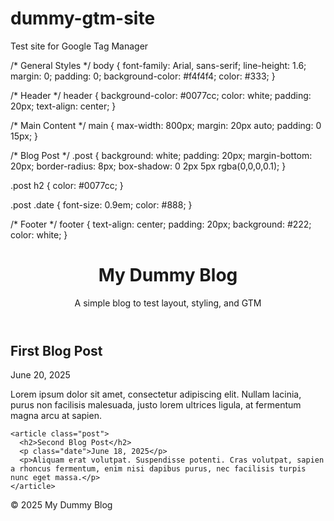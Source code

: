 # dummy-gtm-site
Test site for Google Tag Manager
<!DOCTYPE html>
<html lang="en">
<head>
  <!-- Google Tag Manager -->
<script>(function(w,d,s,l,i){w[l]=w[l]||[];w[l].push({'gtm.start':
new Date().getTime(),event:'gtm.js'});var f=d.getElementsByTagName(s)[0],
j=d.createElement(s),dl=l!='dataLayer'?'&l='+l:'';j.async=true;j.src=
'https://www.googletagmanager.com/gtm.js?id='+i+dl;f.parentNode.insertBefore(j,f);
})(window,document,'script','dataLayer','GTM-KJL3GTJ3');</script>
<!-- End Google Tag Manager -->
  <meta charset="UTF-8" />
  <meta name="viewport" content="width=device-width, initial-scale=1.0"/>
  <title>My Dummy Blog</title>
  <link rel="stylesheet" href="style.css" />
</head>
<body>
<!-- Google Tag Manager (noscript) -->
<noscript><iframe src="https://www.googletagmanager.com/ns.html?id=GTM-KJL3GTJ3"
height="0" width="0" style="display:none;visibility:hidden"></iframe></noscript>
<!-- End Google Tag Manager (noscript) -->
  /* General Styles */
body {
  font-family: Arial, sans-serif;
  line-height: 1.6;
  margin: 0;
  padding: 0;
  background-color: #f4f4f4;
  color: #333;
}

/* Header */
header {
  background-color: #0077cc;
  color: white;
  padding: 20px;
  text-align: center;
}

/* Main Content */
main {
  max-width: 800px;
  margin: 20px auto;
  padding: 0 15px;
}

/* Blog Post */
.post {
  background: white;
  padding: 20px;
  margin-bottom: 20px;
  border-radius: 8px;
  box-shadow: 0 2px 5px rgba(0,0,0,0.1);
}

.post h2 {
  color: #0077cc;
}

.post .date {
  font-size: 0.9em;
  color: #888;
}

/* Footer */
footer {
  text-align: center;
  padding: 20px;
  background: #222;
  color: white;
}

  <header>
    <h1>My Dummy Blog</h1>
    <p>A simple blog to test layout, styling, and GTM</p>
  </header>

  <main>
    <article class="post">
      <h2>First Blog Post</h2>
      <p class="date">June 20, 2025</p>
      <p>Lorem ipsum dolor sit amet, consectetur adipiscing elit. Nullam lacinia, purus non facilisis malesuada, justo lorem ultrices ligula, at fermentum magna arcu at sapien.</p>
    </article>

    <article class="post">
      <h2>Second Blog Post</h2>
      <p class="date">June 18, 2025</p>
      <p>Aliquam erat volutpat. Suspendisse potenti. Cras volutpat, sapien a rhoncus fermentum, enim nisi dapibus purus, nec facilisis turpis nunc eget massa.</p>
    </article>
  </main>

  <footer>
    <p>&copy; 2025 My Dummy Blog</p>
  </footer>
</body>
</html>

